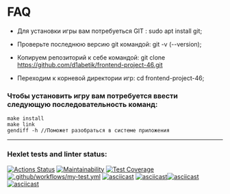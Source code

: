 # FAQ #

- Для установки игры вам потребуеться GIT : sudo apt install git;

- Проверьте последнюю версию git командой: git -v (--version);

- Копируем репозиторий к себе командой: git clone https://github.com/d1abetik/frontend-project-46.git

- Переходим к корневой директории игр: cd frontend-project-46;

### Чтобы установить игру вам потребуется ввести следующую последовательность команд: ###
```
make install
make link
gendiff -h //Поможет разобраться в системе приложения
```

---

### Hexlet tests and linter status:
[![Actions Status](https://github.com/d1abetik/frontend-project-46/workflows/hexlet-check/badge.svg)](https://github.com/d1abetik/frontend-project-46/actions)
[![Maintainability](https://api.codeclimate.com/v1/badges/fe4ac3fe242874be8304/maintainability)](https://codeclimate.com/github/d1abetik/frontend-project-46/maintainability)
[![Test Coverage](https://api.codeclimate.com/v1/badges/fe4ac3fe242874be8304/test_coverage)](https://codeclimate.com/github/d1abetik/frontend-project-46/test_coverage)
[![.github/workflows/my-test.yml](https://github.com/d1abetik/frontend-project-46/actions/workflows/my-test.yml/badge.svg)](https://github.com/d1abetik/frontend-project-46/actions/workflows/my-test.yml)
[![asciicast](https://asciinema.org/a/Ja9BwHW41N5bHUYDnYZ01sf7O.svg)](https://asciinema.org/a/Ja9BwHW41N5bHUYDnYZ01sf7O)
[![asciicast](https://asciinema.org/a/26WqVmHvW7OwwA2u8I6llym5w.svg)](https://asciinema.org/a/26WqVmHvW7OwwA2u8I6llym5w)[![asciicast](https://asciinema.org/a/4LZ4bN3mKHmjkR5jIxw7sqt4s.svg)](https://asciinema.org/a/4LZ4bN3mKHmjkR5jIxw7sqt4s)[![asciicast](https://asciinema.org/a/t0GNpxcCOKI41TJ8X4DztmyH6.svg)](https://asciinema.org/a/t0GNpxcCOKI41TJ8X4DztmyH6)
